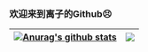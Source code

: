 ### 欢迎来到离子的Github😣
| <a href="https://github.com/anuraghazra/github-readme-stats"><img align="center" src="https://github-readme-stats.vercel.app/api?username=Calcium-Ion&show_icons=true&include_all_commits=true&theme=buefy&hide_border=true" alt="Anurag's github stats" /></a> | <a href="https://github.com/anuraghazra/github-readme-stats"><img align="center" src="https://github-readme-stats.vercel.app/api/top-langs/?username=Calcium-Ion&layout=compact&theme=buefy&hide_border=true&hide=javascript,html,css" /></a> |
| ------------- | ------------- |
<!--
**Calcium-Ion/Calcium-Ion** is a ✨ _special_ ✨ repository because its `README.md` (this file) appears on your GitHub profile.

Here are some ideas to get you started:

- 🔭 I’m currently working on ...
- 🌱 I’m currently learning ...
- 👯 I’m looking to collaborate on ...
- 🤔 I’m looking for help with ...
- 💬 Ask me about ...
- 📫 How to reach me: ...
- 😄 Pronouns: ...
- ⚡ Fun fact: ...
-->
